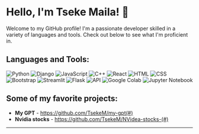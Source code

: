 # Hello, I'm Tseke Maila! 👋
Welcome to my GitHub profile! I'm a passionate developer skilled in a variety of languages and tools. Check out below to see what I'm proficient in.

## Languages and Tools:

![Python](https://img.shields.io/badge/-Python-black?style=flat-square&logo=python)
![Django](https://img.shields.io/badge/-Django-black?style=flat-square&logo=python)
![JavaScript](https://img.shields.io/badge/-JavaScript-black?style=flat-square&logo=javascript)
![C++](https://img.shields.io/badge/-C++-00599C?style=flat-square&logo=c)
![React](https://img.shields.io/badge/-React-black?style=flat-square&logo=react)
![HTML](https://img.shields.io/badge/-HTML5-E34F26?style=flat-square&logo=html5&logoColor=white)
![CSS](https://img.shields.io/badge/-CSS3-1572B6?style=flat-square&logo=css3)
![Bootstrap](https://img.shields.io/badge/-Bootstrap-563D7C?style=flat-square&logo=bootstrap)
![Streamlit](https://img.shields.io/badge/-Streamlit-FF4B4B?style=flat-square&logo=streamlit&logoColor=white)
![Flask](https://img.shields.io/badge/-Flask-000000?style=flat-square&logo=flask)
![API](https://img.shields.io/badge/-API-0298C3?style=flat-square)
![Google Colab](https://img.shields.io/badge/-Google%20Colab-EE6363?style=flat-square&logo=google-colab)
![Jupyter Notebook](https://img.shields.io/badge/-Jupyter%20Notebook-orange?style=flat-square&logo=jupyter)

## Some of my favorite projects:

- **My GPT** - https://github.com/TsekeM/my-gpt(#)
- **Nvidia stocks** - https://github.com/TsekeM/NVidea-stocks-(#)

---


